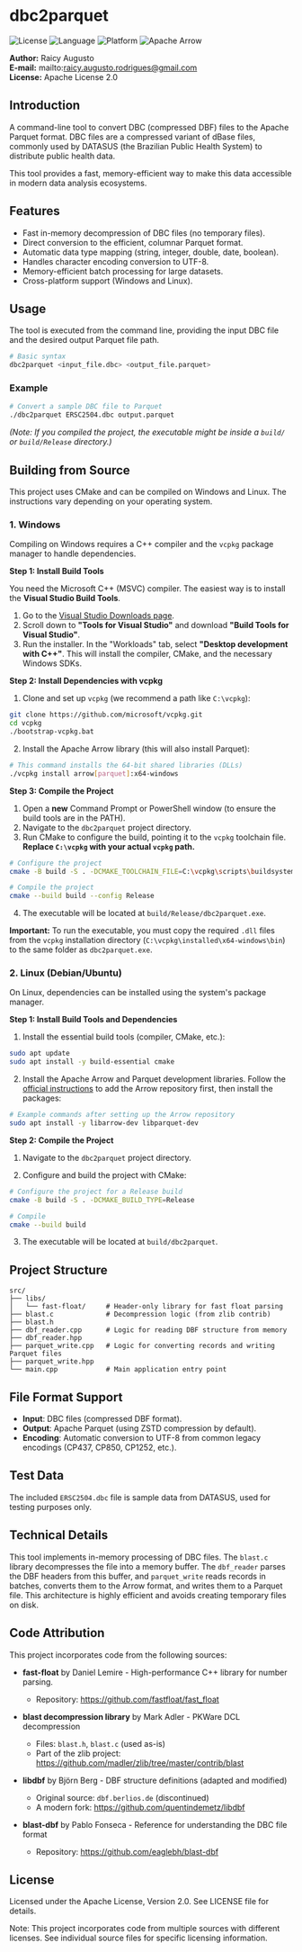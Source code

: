 
# dbc2parquet

![License](https://img.shields.io/badge/License-Apache%202.0-blue.svg)
![Language](https://img.shields.io/badge/Language-C++-blue.svg)
![Platform](https://img.shields.io/badge/Platform-Linux%20%7C%20Windows-lightgrey.svg)
![Apache Arrow](https://img.shields.io/badge/Powered%20by-Apache%20Arrow-orange.svg)

**Author:** Raicy Augusto  
**E-mail:** mailto:raicy.augusto.rodrigues@gmail.com  
**License:** Apache License 2.0

## Introduction

A command-line tool to convert DBC (compressed DBF) files to the Apache Parquet format. DBC files are a compressed variant of dBase files, commonly used by DATASUS (the Brazilian Public Health System) to distribute public health data.

This tool provides a fast, memory-efficient way to make this data accessible in modern data analysis ecosystems.

## Features

- Fast in-memory decompression of DBC files (no temporary files).
- Direct conversion to the efficient, columnar Parquet format.
- Automatic data type mapping (string, integer, double, date, boolean).
- Handles character encoding conversion to UTF-8.
- Memory-efficient batch processing for large datasets.
- Cross-platform support (Windows and Linux).

## Usage

The tool is executed from the command line, providing the input DBC file and the desired output Parquet file path.

```bash
# Basic syntax
dbc2parquet <input_file.dbc> <output_file.parquet>
```

### Example

```bash
# Convert a sample DBC file to Parquet
./dbc2parquet ERSC2504.dbc output.parquet
```

*(Note: If you compiled the project, the executable might be inside a `build/` or `build/Release` directory.)*

## Building from Source

This project uses CMake and can be compiled on Windows and Linux. The instructions vary depending on your operating system.

### 1. Windows

Compiling on Windows requires a C++ compiler and the `vcpkg` package manager to handle dependencies.

**Step 1: Install Build Tools**

You need the Microsoft C++ (MSVC) compiler. The easiest way is to install the **Visual Studio Build Tools**.

1.  Go to the [Visual Studio Downloads page](https://visualstudio.microsoft.com/downloads/).
2.  Scroll down to **"Tools for Visual Studio"** and download **"Build Tools for Visual Studio"**.
3.  Run the installer. In the "Workloads" tab, select **"Desktop development with C++"**. This will install the compiler, CMake, and the necessary Windows SDKs.

**Step 2: Install Dependencies with vcpkg**

1.  Clone and set up `vcpkg` (we recommend a path like `C:\vcpkg`):
```bash
git clone https://github.com/microsoft/vcpkg.git
cd vcpkg
./bootstrap-vcpkg.bat
```

2.  Install the Apache Arrow library (this will also install Parquet):
```bash
# This command installs the 64-bit shared libraries (DLLs)
./vcpkg install arrow[parquet]:x64-windows
```

**Step 3: Compile the Project**

1.  Open a **new** Command Prompt or PowerShell window (to ensure the build tools are in the PATH).
3.  Navigate to the `dbc2parquet` project directory.
3.  Run CMake to configure the build, pointing it to the `vcpkg` toolchain file. **Replace `C:\vcpkg` with your actual `vcpkg` path.**
```bash
# Configure the project
cmake -B build -S . -DCMAKE_TOOLCHAIN_FILE=C:\vcpkg\scripts\buildsystems\vcpkg.cmake

# Compile the project
cmake --build build --config Release
```

4. The executable will be located at `build/Release/dbc2parquet.exe`.

**Important:** To run the executable, you must copy the required `.dll` files from the `vcpkg` installation directory (`C:\vcpkg\installed\x64-windows\bin`) to the same folder as `dbc2parquet.exe`.

### 2. Linux (Debian/Ubuntu)

On Linux, dependencies can be installed using the system's package manager.

**Step 1: Install Build Tools and Dependencies**

1.  Install the essential build tools (compiler, CMake, etc.):
```bash
sudo apt update
sudo apt install -y build-essential cmake
```

2.  Install the Apache Arrow and Parquet development libraries. Follow the [official instructions](https://arrow.apache.org/install/) to add the Arrow repository first, then install the packages:
```bash
# Example commands after setting up the Arrow repository
sudo apt install -y libarrow-dev libparquet-dev
```

**Step 2: Compile the Project**

1.  Navigate to the `dbc2parquet` project directory.

2.  Configure and build the project with CMake:
```bash
# Configure the project for a Release build
cmake -B build -S . -DCMAKE_BUILD_TYPE=Release

# Compile
cmake --build build
```

3.  The executable will be located at `build/dbc2parquet`.

## Project Structure

```
src/
├── libs/
│   └── fast-float/     # Header-only library for fast float parsing
├── blast.c             # Decompression logic (from zlib contrib)
├── blast.h
├── dbf_reader.cpp      # Logic for reading DBF structure from memory
├── dbf_reader.hpp
├── parquet_write.cpp   # Logic for converting records and writing Parquet files
├── parquet_write.hpp
└── main.cpp            # Main application entry point
```

## File Format Support

- **Input**: DBC files (compressed DBF format).
- **Output**: Apache Parquet (using ZSTD compression by default).
- **Encoding**: Automatic conversion to UTF-8 from common legacy encodings (CP437, CP850, CP1252, etc.).

## Test Data

The included `ERSC2504.dbc` file is sample data from DATASUS, used for testing purposes only.

## Technical Details

This tool implements in-memory processing of DBC files. The `blast.c` library decompresses the file into a memory buffer. The `dbf_reader` parses the DBF headers from this buffer, and `parquet_write` reads records in batches, converts them to the Arrow format, and writes them to a Parquet file. This architecture is highly efficient and avoids creating temporary files on disk.

## Code Attribution

This project incorporates code from the following sources:

- **fast-float** by Daniel Lemire - High-performance C++ library for number parsing.
  - Repository: https://github.com/fastfloat/fast_float

- **blast decompression library** by Mark Adler - PKWare DCL decompression
    - Files: `blast.h`, `blast.c` (used as-is)
    - Part of the zlib project: https://github.com/madler/zlib/tree/master/contrib/blast

- **libdbf** by Björn Berg - DBF structure definitions (adapted and modified)
    - Original source: `dbf.berlios.de` (discontinued)
    - A modern fork: https://github.com/quentindemetz/libdbf

- **blast-dbf** by Pablo Fonseca - Reference for understanding the DBC file format
    - Repository: https://github.com/eaglebh/blast-dbf

## License

Licensed under the Apache License, Version 2.0. See LICENSE file for details.

Note: This project incorporates code from multiple sources with different licenses. See individual source files for specific licensing information.